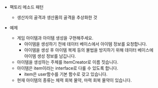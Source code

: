 - 팩토리 메소드 패턴
    - 생산자의 골격과 생산품의 골격을 추상화한 것

- 예제
    - 게임 아이템과 아이템 생성을 구현해주세요.
        - 아이템을 생성하기 전에 데이터 베이스에서 아이템 정보를 요청합니다.
        - 아이템을 생성 후 아이템 복제 등의 불법을 방지하기 위해 데이터 베이스에 아이템 생성 정보를 남깁니다.
    - 아이템을 생성하는 주체를 ItemCreator로 이름 짓습니다.
    - 아이템은 item이라는 interface로 다룰 수 있도록 합니다.
        - item은 user함수를 기본 함수로 갖고 있습니다.
    - 현재 아이템의 종류는 체력 회복 물약, 마력 회복 물약이 있습니다.